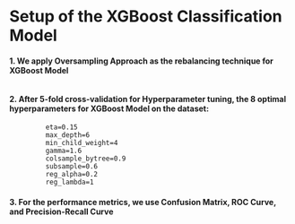 # Setup of the XGBoost Classification Model
#### 1. We apply Oversampling Approach as the rebalancing technique for XGBoost Model <br><br><br> 2. After 5-fold cross-validation for Hyperparameter tuning, the 8 optimal hyperparameters for XGBoost Model on the dataset: 
             eta=0.15
             max_depth=6
             min_child_weight=4
             gamma=1.6
             colsample_bytree=0.9
             subsample=0.6
             reg_alpha=0.2
             reg_lambda=1             
#### 3. For the performance metrics, we use Confusion Matrix, ROC Curve, and Precision-Recall Curve

